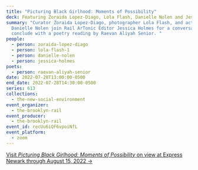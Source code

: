 ```yaml
---
title: "Picturing Black Girlhood: Moments of Possibility"
deck: Featuring Zoraida Lopez-Diago, Lola Flash, Danielle Nolen and Jessica Holmes
summary: "Curator Zoraida Lopez-Diago, photographer Lola Flash, and activist
  Danielle Nolen join Rail ArTonic Editor Jessica Holmes for a conversation. We
  conclude with a poetry reading by Raevan Aliyah Senior. "
people:
  - person: zoraida-lopez-diago
  - person: lola-flash-1
  - person: danielle-nolen
  - person: jessica-holmes
poets:
  - person: raevan-aliyah-senior
date: 2022-07-28T13:00:00-0500
end_date: 2022-07-28T14:30:00-0500
series: 613
collections:
  - the-new-social-environment
event_organizer:
  - the-brooklyn-rail
event_producer:
  - the-brooklyn-rail
event_id: recUu6iQF6vpoiNfL
event_platform:
  - zoom
---
```

[Visit *Picturing Black Girlhood: Moments of Possibility* on view at Express Newark through August 15, 2022 →](https://www.expressnewark.org/exhibits/picturing-black-girlhood-moments-of-possibility/)